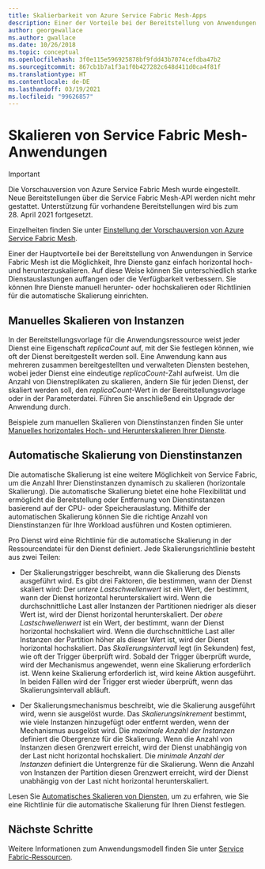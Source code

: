 ```yaml
---
title: Skalierbarkeit von Azure Service Fabric Mesh-Apps
description: Einer der Vorteile bei der Bereitstellung von Anwendungen in Service Fabric Mesh ist, dass Sie Ihre Dienste einfach skalieren können, manuell oder mit Richtlinien für die automatische Skalierung.
author: georgewallace
ms.author: gwallace
ms.date: 10/26/2018
ms.topic: conceptual
ms.openlocfilehash: 3f0e115e596925878bf9fdd43b7074cefdba47b2
ms.sourcegitcommit: 867cb1b7a1f3a1f0b427282c648d411d0ca4f81f
ms.translationtype: HT
ms.contentlocale: de-DE
ms.lasthandoff: 03/19/2021
ms.locfileid: "99626857"
---
```

# <a name="scaling-service-fabric-mesh-applications"></a>Skalieren von Service Fabric Mesh-Anwendungen

> [!IMPORTANT]
> Die Vorschauversion von Azure Service Fabric Mesh wurde eingestellt. Neue Bereitstellungen über die Service Fabric Mesh-API werden nicht mehr gestattet. Unterstützung für vorhandene Bereitstellungen wird bis zum 28. April 2021 fortgesetzt.
> 
> Einzelheiten finden Sie unter [Einstellung der Vorschauversion von Azure Service Fabric Mesh](https://azure.microsoft.com/updates/azure-service-fabric-mesh-preview-retirement/).

Einer der Hauptvorteile bei der Bereitstellung von Anwendungen in Service Fabric Mesh ist die Möglichkeit, Ihre Dienste ganz einfach horizontal hoch- und herunterzuskalieren. Auf diese Weise können Sie unterschiedlich starke Dienstauslastungen auffangen oder die Verfügbarkeit verbessern. Sie können Ihre Dienste manuell herunter- oder hochskalieren oder Richtlinien für die automatische Skalierung einrichten.

## <a name="manual-scaling-instances"></a>Manuelles Skalieren von Instanzen

In der Bereitstellungsvorlage für die Anwendungsressource weist jeder Dienst eine Eigenschaft *replicaCount* auf, mit der Sie festlegen können, wie oft der Dienst bereitgestellt werden soll. Eine Anwendung kann aus mehreren zusammen bereitgestellten und verwalteten Diensten bestehen, wobei jeder Dienst eine eindeutige *replicaCount*-Zahl aufweist. Um die Anzahl von Dienstreplikaten zu skalieren, ändern Sie für jeden Dienst, der skaliert werden soll, den *replicaCount*-Wert in der Bereitstellungsvorlage oder in der Parameterdatei. Führen Sie anschließend ein Upgrade der Anwendung durch.

Beispiele zum manuellen Skalieren von Dienstinstanzen finden Sie unter [Manuelles horizontales Hoch- und Herunterskalieren Ihrer Dienste](service-fabric-mesh-tutorial-template-scale-services.md).

## <a name="autoscaling-service-instances"></a>Automatische Skalierung von Dienstinstanzen
Die automatische Skalierung ist eine weitere Möglichkeit von Service Fabric, um die Anzahl Ihrer Dienstinstanzen dynamisch zu skalieren (horizontale Skalierung). Die automatische Skalierung bietet eine hohe Flexibilität und ermöglicht die Bereitstellung oder Entfernung von Dienstinstanzen basierend auf der CPU- oder Speicherauslastung.  Mithilfe der automatischen Skalierung können Sie die richtige Anzahl von Dienstinstanzen für Ihre Workload ausführen und Kosten optimieren.

Pro Dienst wird eine Richtlinie für die automatische Skalierung in der Ressourcendatei für den Dienst definiert. Jede Skalierungsrichtlinie besteht aus zwei Teilen:

- Der Skalierungstrigger beschreibt, wann die Skalierung des Diensts ausgeführt wird. Es gibt drei Faktoren, die bestimmen, wann der Dienst skaliert wird: Der *untere Lastschwellenwert* ist ein Wert, der bestimmt, wann der Dienst horizontal herunterskaliert wird. Wenn die durchschnittliche Last aller Instanzen der Partitionen niedriger als dieser Wert ist, wird der Dienst horizontal herunterskaliert. Der *obere Lastschwellenwert* ist ein Wert, der bestimmt, wann der Dienst horizontal hochskaliert wird. Wenn die durchschnittliche Last aller Instanzen der Partition höher als dieser Wert ist, wird der Dienst horizontal hochskaliert. Das *Skalierungsintervall* legt (in Sekunden) fest, wie oft der Trigger überprüft wird. Sobald der Trigger überprüft wurde, wird der Mechanismus angewendet, wenn eine Skalierung erforderlich ist. Wenn keine Skalierung erforderlich ist, wird keine Aktion ausgeführt. In beiden Fällen wird der Trigger erst wieder überprüft, wenn das Skalierungsintervall abläuft.

- Der Skalierungsmechanismus beschreibt, wie die Skalierung ausgeführt wird, wenn sie ausgelöst wurde. Das *Skalierungsinkrement* bestimmt, wie viele Instanzen hinzugefügt oder entfernt werden, wenn der Mechanismus ausgelöst wird. Die *maximale Anzahl der Instanzen* definiert die Obergrenze für die Skalierung. Wenn die Anzahl von Instanzen diesen Grenzwert erreicht, wird der Dienst unabhängig von der Last nicht horizontal hochskaliert. Die *minimale Anzahl der Instanzen* definiert die Untergrenze für die Skalierung. Wenn die Anzahl von Instanzen der Partition diesen Grenzwert erreicht, wird der Dienst unabhängig von der Last nicht horizontal herunterskaliert.

Lesen Sie [Automatisches Skalieren von Diensten](service-fabric-mesh-howto-auto-scale-services.md), um zu erfahren, wie Sie eine Richtlinie für die automatische Skalierung für Ihren Dienst festlegen.

## <a name="next-steps"></a>Nächste Schritte

Weitere Informationen zum Anwendungsmodell finden Sie unter [Service Fabric-Ressourcen](service-fabric-mesh-service-fabric-resources.md).
